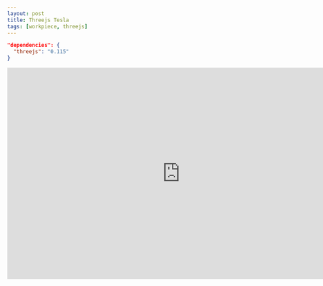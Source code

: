 ```yaml
---
layout: post
title: Threejs Tesla
tags: [workpiece, threejs]
---
```

```json
"dependencies": {
  "threejs": "0.115"
}
```
<iframe src="http://luyang1026.github.io/threejs-building/web3d/tesla.html" width="800" height="490" frameborder="0" scrolling="no"></iframe>
